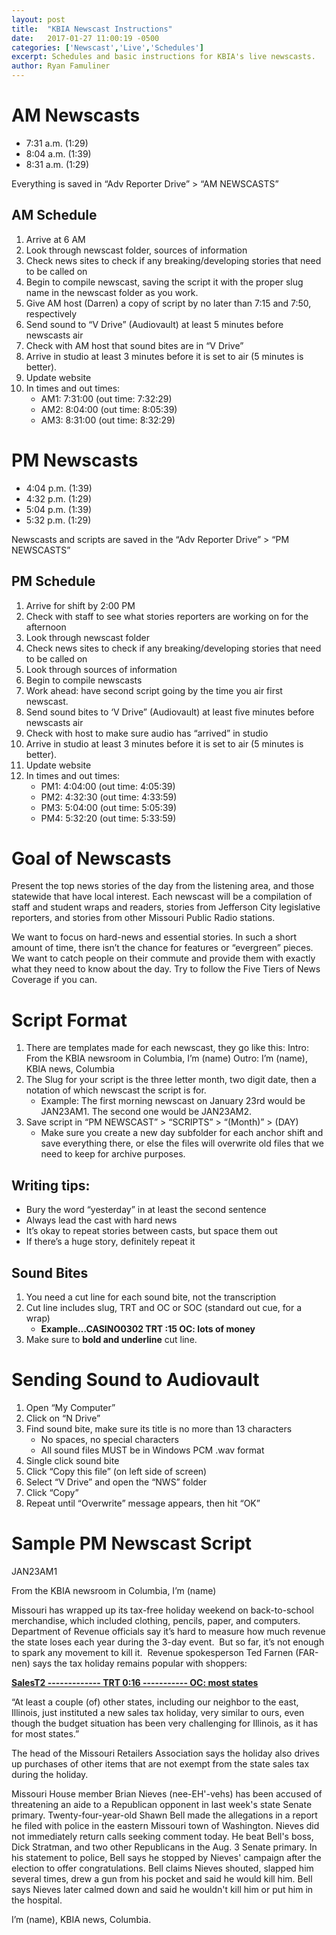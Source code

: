 ```yaml
---
layout: post
title:  "KBIA Newscast Instructions"
date:   2017-01-27 11:00:19 -0500
categories: ['Newscast','Live','Schedules']
excerpt: Schedules and basic instructions for KBIA's live newscasts.
author: Ryan Famuliner
---
```


# AM Newscasts
-   7:31 a.m. (1:29) 
-   8:04 a.m. (1:39) 
-   8:31 a.m. (1:29) 

Everything is saved in “Adv Reporter Drive” > “AM NEWSCASTS”

## AM Schedule
1.  Arrive at 6 AM
2.  Look through newscast folder, sources of information
3.  Check news sites to check if any breaking/developing stories that need to be called on
4.  Begin to compile newscast, saving the script it with the proper slug name in the newscast folder as you work.
5.  Give AM host (Darren) a copy of script by no later than 7:15 and 7:50, respectively 
6.  Send sound to “V Drive” (Audiovault) at least 5 minutes before newscasts air 
7.  Check with AM host that sound bites are in “V Drive” 
8.  Arrive in studio at least 3 minutes before it is set to air (5 minutes is better).
9.  Update website
10. In times and out times:
    - AM1: 7:31:00 (out time: 7:32:29)
    - AM2: 8:04:00 (out time: 8:05:39)
    - AM3: 8:31:00 (out time: 8:32:29)
 
# PM Newscasts
-   4:04 p.m. (1:39) 
-   4:32 p.m. (1:29) 
-   5:04 p.m. (1:39) 
-   5:32 p.m. (1:29) 

Newscasts and scripts are saved in the “Adv Reporter Drive” > “PM NEWSCASTS”

## PM Schedule
1.  Arrive for shift by 2:00 PM
2.  Check with staff to see what stories reporters are working on for the afternoon
3.  Look through newscast folder
4.  Check news sites to check if any breaking/developing stories that need to be called on
5.  Look through sources of information
6.  Begin to compile newscasts
7.  Work ahead: have second script going by the time you air first newscast.
8.  Send sound bites to ‘V Drive” (Audiovault) at least five minutes before newscasts air
9.  Check with host to make sure audio has “arrived” in studio
10. Arrive in studio at least 3 minutes before it is set to air (5 minutes is better).
11. Update website
12. In times and out times:
    - PM1: 4:04:00 (out time: 4:05:39)
    - PM2: 4:32:30 (out time: 4:33:59)
    - PM3: 5:04:00 (out time: 5:05:39)
    - PM4: 5:32:20 (out time: 5:33:59)

# Goal of Newscasts
Present the top news stories of the day from the listening area, and those statewide that have local interest.  Each newscast will be a compilation of staff and student wraps and readers, stories from Jefferson City legislative reporters, and stories from other Missouri Public Radio stations.

We want to focus on hard-news and essential stories.  In such a short amount of time, there isn’t the chance for features or “evergreen” pieces.  We want to catch people on their commute and provide them with exactly what they need to know about the day. Try to follow the Five Tiers of News Coverage if you can.

# Script Format
1.  There are templates made for each newscast, they go like this:
Intro:  From the KBIA newsroom in Columbia, I’m (name)
Outro:  I’m (name), KBIA news, Columbia
2.  The Slug for your script is the three letter month, two digit date, then a notation of which newscast the script is for. 
    - Example: The first morning newscast on January 23rd would be JAN23AM1. The second one would be JAN23AM2.
3.  Save script in “PM NEWSCAST” > “SCRIPTS” > “(Month)” > (DAY)
    - Make sure you create a new day subfolder for each anchor shift and save everything there, or else the files will overwrite old files that we need to keep for archive purposes.

## Writing tips: 
-   Bury the word “yesterday” in at least the second sentence
-   Always lead the cast with hard news
-   It’s okay to repeat stories between casts, but space them out
-   If there’s a huge story, definitely repeat it

## Sound Bites
1.  You need a cut line for each sound bite, not the transcription
2.  Cut line includes slug, TRT and OC or SOC (standard out cue, for a wrap)
    - __Example…CASINO0302      TRT :15 OC:  lots of money__
3.  Make sure to __bold and underline__ cut line.

# Sending Sound to Audiovault
1.  Open “My Computer”
2.  Click on “N Drive”
3.  Find sound bite, make sure its title is no more than 13 characters
    - No spaces, no special characters
    - All sound files MUST be in Windows PCM .wav format
4.  Single click sound bite
5.  Click “Copy this file” (on left side of screen)
6.  Select “V Drive” and open the “NWS” folder
7.  Click “Copy”
8.  Repeat until “Overwrite” message appears, then hit “OK”

# Sample PM Newscast Script
JAN23AM1

From the KBIA newsroom in Columbia, I’m (name)

Missouri has wrapped up its tax-free holiday weekend on back-to-school merchandise, which included clothing, pencils, paper, and computers.  Department of Revenue officials say it’s hard to measure how much revenue the state loses each year during the 3-day event.  But so far, it’s not enough to spark any movement to kill it.  Revenue spokesperson Ted Farnen (FAR-nen) says the tax holiday remains popular with shoppers:

<u><strong>SalesT2 ------------- TRT 0:16 ----------- OC: most states</strong></u>

“At least a couple (of) other states, including our neighbor to the east, Illinois, just instituted a new sales tax holiday, very similar to ours, even though the budget situation has been very challenging for Illinois, as it has for most states.”

The head of the Missouri Retailers Association says the holiday also drives up purchases of other items that are not exempt from the state sales tax during the holiday.  

Missouri House member Brian Nieves (nee-EH'-vehs) has been accused of threatening an aide to a Republican opponent in last week's state Senate primary. Twenty-four-year-old Shawn Bell made the allegations in a report he filed with police in the eastern Missouri town of Washington. Nieves did not immediately return calls seeking comment today. He beat Bell's boss, Dick Stratman, and two other Republicans in the Aug. 3 Senate primary. In his statement to police, Bell says he stopped by Nieves' campaign after the election to offer congratulations. Bell claims Nieves shouted, slapped him several times, drew a gun from his pocket and said he would kill him. Bell says Nieves later calmed down and said he wouldn't kill him or put him in the hospital.

I’m (name), KBIA news, Columbia.

